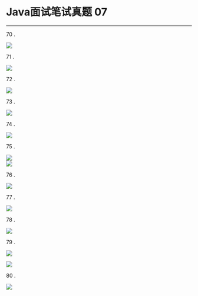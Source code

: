 # Java面试笔试真题 07
<hr>    
   
70 .    
   
![](https://i.imgur.com/suSy5N0.jpg)   
   
71 .    
   
![](https://i.imgur.com/AGSfqkX.jpg)     
   
72 . 
   
![](https://i.imgur.com/KjYkcMw.jpg)   
    
73 .  
  
![](https://i.imgur.com/UMPhutY.jpg)   
  
74 .   
   
![](https://i.imgur.com/1uyWe3A.jpg)   
   
75 .   
   
![](https://i.imgur.com/VmaHIMc.jpg)   
![](https://i.imgur.com/edobGL1.jpg)   
   
76 .   
   
![](https://i.imgur.com/yb15H9w.jpg)   

  
77 .   
   
![](https://i.imgur.com/zHIEIsg.jpg)    
   
78 .   
  
![](https://i.imgur.com/HckKAbl.jpg)   
   
79 .   
  
![](https://i.imgur.com/Ceq95b9.jpg)   
   
![](https://i.imgur.com/FVTyREW.jpg)   
   
80 .  
   
![](https://i.imgur.com/nA77T8z.jpg)   
   
